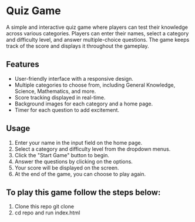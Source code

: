 # Quiz Game

A simple and interactive quiz game where players can test their knowledge across various categories. Players can enter their names, select a category and difficulty level, and answer multiple-choice questions. The game keeps track of the score and displays it throughout the gameplay.

## Features

- User-friendly interface with a responsive design.
- Multiple categories to choose from, including General Knowledge, Science, Mathematics, and more.
- Score tracking displayed in real-time.
- Background images for each category and a home page.
- Timer for each question to add excitement.

## Usage

1. Enter your name in the input field on the home page.
2. Select a category and difficulty level from the dropdown menus.
3. Click the "Start Game" button to begin.
4. Answer the questions by clicking on the options.
5. Your score will be displayed on the screen.
6. At the end of the game, you can choose to play again.

## To play this game follow the steps below:

1. Clone this repo git clone <repo name>
2. cd repo and run index.html
